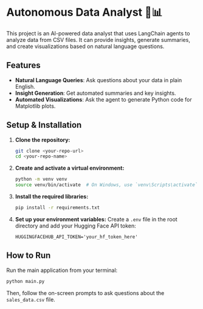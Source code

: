 # Autonomous Data Analyst 🤖📊

This project is an AI-powered data analyst that uses LangChain agents to analyze data from CSV files. It can provide insights, generate summaries, and create visualizations based on natural language questions.

## Features

- **Natural Language Queries**: Ask questions about your data in plain English.
- **Insight Generation**: Get automated summaries and key insights.
- **Automated Visualizations**: Ask the agent to generate Python code for Matplotlib plots.

## Setup & Installation

1.  **Clone the repository:**

    ```bash
    git clone <your-repo-url>
    cd <your-repo-name>
    ```

2.  **Create and activate a virtual environment:**

    ```bash
    python -m venv venv
    source venv/bin/activate  # On Windows, use `venv\Scripts\activate`
    ```

3.  **Install the required libraries:**

    ```bash
    pip install -r requirements.txt
    ```

4.  **Set up your environment variables:**
    Create a `.env` file in the root directory and add your Hugging Face API token:
    ```env
    HUGGINGFACEHUB_API_TOKEN='your_hf_token_here'
    ```

## How to Run

Run the main application from your terminal:

```bash
python main.py
```

Then, follow the on-screen prompts to ask questions about the `sales_data.csv` file.

